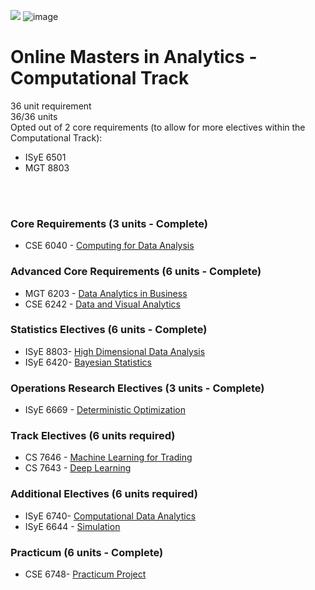 ![](https://www.google.com/url?sa=i&source=images&cd=&cad=rja&uact=8&ved=2ahUKEwir3NCT84blAhXVfysKHWxiAZEQjRx6BAgBEAQ&url=%2Furl%3Fsa%3Di%26source%3Dimages%26cd%3D%26ved%3D%26url%3Dhttps%253A%252F%252Fcommons.wikimedia.org%252Fwiki%252FFile%253AGeorgia_Tech_shortened_logo.png%26psig%3DAOvVaw0gwFDaBVzImFfPZTvj_cf2%26ust%3D1570426067339709&psig=AOvVaw0gwFDaBVzImFfPZTvj_cf2&ust=1570426067339709)
![image](https://user-images.githubusercontent.com/32135867/66264716-a5ec3000-e7bf-11e9-8d3e-8fdad084669c.png)

# Online Masters in Analytics - Computational Track
36 unit requirement<br>
36/36 units<br>
Opted out of 2 core requirements (to allow for more electives within the Computational Track):
* ISyE 6501 
* MGT 8803 
<br>
<br>

### Core Requirements (3 units - Complete) 
* CSE 6040 - [Computing for Data Analysis](https://github.com/godsylla/cse6040-computing-for-data-analysis)

### Advanced Core Requirements (6 units - Complete)
* MGT 6203 - [Data Analytics in Business](https://github.com/godsylla/mgt6203-data-analytics-in-business)
* CSE 6242 - [Data and Visual Analytics](https://github.com/godsylla/cse6242-Data-and-Visual-Analytics)

### Statistics Electives (6 units - Complete)
* ISyE 8803- [High Dimensional Data Analysis](https://github.com/godsylla/isye8803-high-dimensional-data-analysis)
* ISyE 6420- [Bayesian Statistics](https://github.com/godsylla/isye6420-bayesian-statistics)

### Operations Research Electives (3 units - Complete)
* ISyE 6669 - [Deterministic Optimization](https://github.com/godsylla/isye6669-deterministic-optimization)

### Track Electives (6 units required)
* CS 7646 - [Machine Learning for Trading](https://github.com/godsylla/cs7646-machine-learning-for-trading)
* CS 7643 - [Deep Learning](https://github.com/godsylla/cs7643-deep-learning) 

### Additional Electives (6 units required)
* ISyE 6740- [Computational Data Analytics](https://github.com/godsylla/isye6740-computational-data-analytics)
* ISyE 6644 - [Simulation](https://github.com/godsylla/isye6644-simulation)

### Practicum (6 units - Complete)
* CSE 6748- [Practicum Project](https://github.com/rage-against-the-machine-learning/medxoom-ml)

